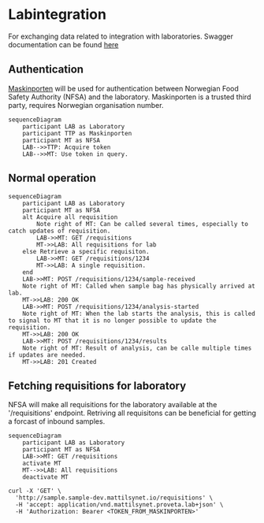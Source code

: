# Labintegration
For exchanging data related to integration with laboratories.
Swagger documentation can be found [here](https://sample.sample-dev.mattilsynet.io/swagger-ui/index.html?urls.primaryName=Endpoints+for+lab+integration)


## Authentication
[Maskinporten](https://docs.digdir.no/docs/Maskinporten/maskinporten_overordnet) will be used for authentication between Norwegian Food Safety Authority (NFSA) and the laboratory.
Maskinporten is a trusted third party, requires Norwegian organisation number.

```mermaid
sequenceDiagram
    participant LAB as Laboratory
    participant TTP as Maskinporten
    participant MT as NFSA
    LAB-->>TTP: Acquire token
    LAB-->>MT: Use token in query.
```

## Normal operation

```mermaid
sequenceDiagram
    participant LAB as Laboratory
    participant MT as NFSA
    alt Acquire all requisition
        Note right of MT: Can be called several times, especially to catch updates of requisition.
        LAB->>MT: GET /requisitions
        MT->>LAB: All requisitions for lab
    else Retrieve a specific requisiton.
        LAB->>MT: GET /requisitions/1234
        MT->>LAB: A single requisition.
    end
    LAB->>MT: POST /requisitions/1234/sample-received
    Note right of MT: Called when sample bag has physically arrived at lab.
    MT->>LAB: 200 OK
    LAB->>MT: POST /requisitions/1234/analysis-started
    Note right of MT: When the lab starts the analysis, this is called to signal to MT that it is no longer possible to update the requisition.
    MT->>LAB: 200 OK
    LAB->>MT: POST /requisitions/1234/results
    Note right of MT: Result of analysis, can be calle multiple times if updates are needed.
    MT->>LAB: 201 Created
```


## Fetching requisitions for laboratory
NFSA will make all requisitions for the laboratory available at the '/requisitions' endpoint.
Retriving all requisitons can be beneficial for getting a forcast of inbound samples.

```mermaid
sequenceDiagram
    participant LAB as Laboratory
    participant MT as NFSA
    LAB->>MT: GET /requisitions
    activate MT
    MT-->>LAB: All requisitions
    deactivate MT
```

```shell
curl -X 'GET' \
  'http://sample.sample-dev.mattilsynet.io/requisitions' \
  -H 'accept: application/vnd.mattilsynet.proveta.lab+json' \
  -H 'Authorization: Bearer <TOKEN_FROM_MASKINPORTEN>'
```

